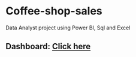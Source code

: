 # Coffee-shop-sales
Data Analyst project using Power BI, Sql and Excel

## Dashboard: [Click here](https://github.com/Ashutosh-data-analyst/Coffee-shop-sales/blob/main/Dashboard.png)
